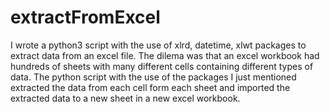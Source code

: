 # extractFromExcel
I wrote a python3 script with the use of xlrd, datetime, xlwt packages to extract data from an  excel file. The dilema was that an excel workbook had hundreds of sheets with many different cells containing different types of data. The python script with the use of the packages I just mentioned extracted the data from each cell form each sheet and imported the extracted data to a new sheet in a new excel workbook.
